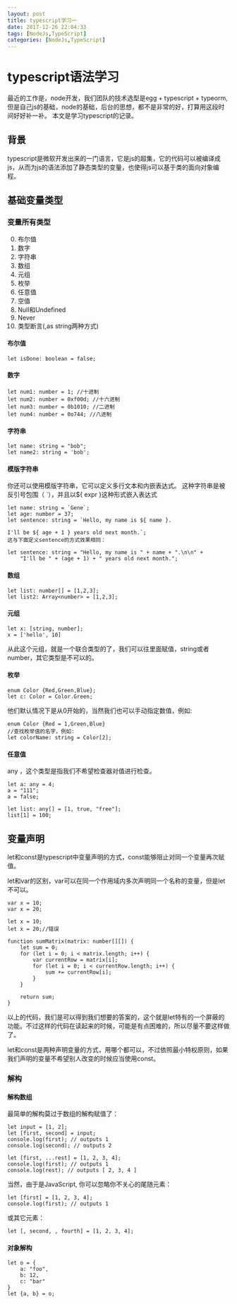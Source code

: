 ```yaml
---
layout: post
title: typescript学习一
date: 2017-12-26 22:04:33
tags: [NodeJs,TypeScript]
categories: [NodeJs,TypeScript]
---
```


# typescript语法学习

最近的工作是，node开发，我们团队的技术选型是egg + typescript + typeorm,但是自己js的基础，node的基础，后台的思想，都不是非常的好，打算用这段时间好好补一补。
本文是学习typescript的记录。

## 背景

typescript是微软开发出来的一门语言，它是js的超集，它的代码可以被编译成js，从而为js的语法添加了静态类型的变量，也使得js可以基于类的面向对象编程。

## 基础变量类型

### 变量所有类型

0. 布尔值
1. 数字
2. 字符串
3. 数组
4. 元组
5. 枚举
6. 任意值
7. 空值
8. Null和Undefined
9. Never
10. 类型断言(<string>,as string两种方式)

#### 布尔值

```
let isDone: boolean = false;
```

#### 数字

```
let num1: number = 1; //十进制
let num2: number = 0xf00d; //十六进制
let num3: number = 0b1010; //二进制
let num4: number = 0o744; //八进制
```

#### 字符串

```
let name: string = "bob";
let name2: string = 'bob';
```

#### 模版字符串

你还可以使用模版字符串，它可以定义多行文本和内嵌表达式。 这种字符串是被反引号包围（ `），并且以${ expr }这种形式嵌入表达式

```
let name: string = `Gene`;
let age: number = 37;
let sentence: string = `Hello, my name is ${ name }.

I'll be ${ age + 1 } years old next month.`;
这与下面定义sentence的方式效果相同：

let sentence: string = "Hello, my name is " + name + ".\n\n" +
    "I'll be " + (age + 1) + " years old next month.";
```

#### 数组

```
let list: number[] = [1,2,3];
let list2: Array<number> = [1,2,3];
```

#### 元组

```
let x: [string, number];
x = ['hello', 10]
```

从此这个元组，就是一个联合类型的了，我们可以往里面赋值，string或者number，其它类型是不可以的。

#### 枚举

```
enum Color {Red,Green,Blue};
let c: Color = Color.Green;
```

他们默认情况下是从0开始的，当然我们也可以手动指定数值，例如:

```
enum Color {Red = 1,Green,Blue}
//查找枚举值的名字，例如:
let colorName: string = Color[2];
```

#### 任意值

any ，这个类型是指我们不希望检查器对值进行检查。

```
let a: any = 4;
a = "111";
a = false;
```

```
let list: any[] = [1, true, "free"];
list[1] = 100;
```

## 变量声明

let和const是typescript中变量声明的方式，const能够阻止对同一个变量再次赋值。

let和var的区别，var可以在同一个作用域内多次声明同一个名称的变量，但是let不可以。

```
var x = 10;
var x = 20;

let x = 10;
let x = 20;//错误

```

```
function sumMatrix(matrix: number[][]) {
    let sum = 0;
    for (let i = 0; i < matrix.length; i++) {
        var currentRow = matrix[i];
        for (let i = 0; i < currentRow.length; i++) {
            sum += currentRow[i];
        }
    }

    return sum;
}
```

以上的代码，我们是可以得到我们想要的答案的，这个就是let特有的一个屏蔽的功能。不过这样的代码在读起来的时候，可能是有点困难的，所以尽量不要这样做了。


let和const是两种声明变量的方式，用哪个都可以，不过依照最小特权原则，如果我们声明的变量不希望别人改变的时候应当使用const。

### 解构

#### 解构数组
最简单的解构莫过于数组的解构赋值了：

```
let input = [1, 2];
let [first, second] = input;
console.log(first); // outputs 1
console.log(second); // outputs 2
```

```
let [first, ...rest] = [1, 2, 3, 4];
console.log(first); // outputs 1
console.log(rest); // outputs [ 2, 3, 4 ]
```

当然，由于是JavaScript, 你可以忽略你不关心的尾随元素：

```
let [first] = [1, 2, 3, 4];
console.log(first); // outputs 1
```
或其它元素：
```
let [, second, , fourth] = [1, 2, 3, 4];
```

#### 对象解构
```
let o = {
    a: "foo",
    b: 12,
    c: "bar"
}
let {a, b} = o;
```
